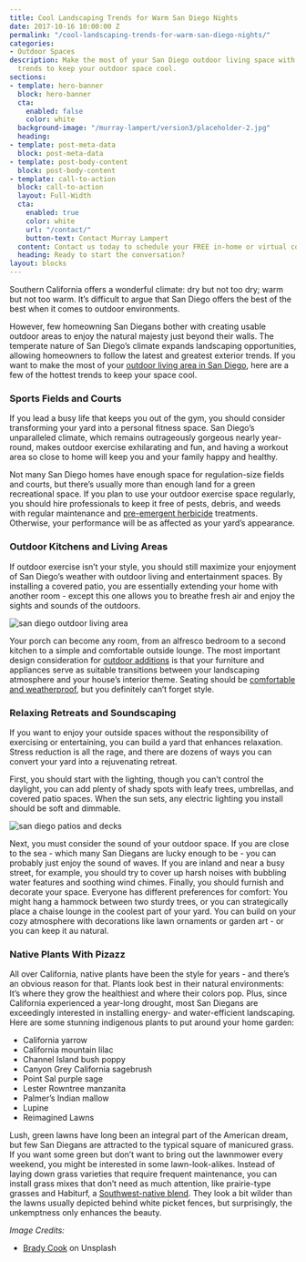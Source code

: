 ```yaml
---
title: Cool Landscaping Trends for Warm San Diego Nights
date: 2017-10-16 10:00:00 Z
permalink: "/cool-landscaping-trends-for-warm-san-diego-nights/"
categories:
- Outdoor Spaces
description: Make the most of your San Diego outdoor living space with these hot landscaping
  trends to keep your outdoor space cool.
sections:
- template: hero-banner
  block: hero-banner
  cta:
    enabled: false
    color: white
  background-image: "/murray-lampert/version3/placeholder-2.jpg"
  heading: 
- template: post-meta-data
  block: post-meta-data
- template: post-body-content
  block: post-body-content
- template: call-to-action
  block: call-to-action
  layout: Full-Width
  cta:
    enabled: true
    color: white
    url: "/contact/"
    button-text: Contact Murray Lampert
  content: Contact us today to schedule your FREE in-home or virtual consultation.
  heading: Ready to start the conversation?
layout: blocks
---
```


Southern California offers a wonderful climate: dry but not too dry; warm but not too warm. It’s difficult to argue that San Diego offers the best of the best when it comes to outdoor environments.

However, few homeowning San Diegans bother with creating usable outdoor areas to enjoy the natural majesty just beyond their walls. The temperate nature of San Diego’s climate expands landscaping opportunities, allowing homeowners to follow the latest and greatest exterior trends. If you want to make the most of your [outdoor living area in San Diego](/san-diego-outdoor-living-space-design), here are a few of the hottest trends to keep your space cool.

### Sports Fields and Courts

If you lead a busy life that keeps you out of the gym, you should consider transforming your yard into a personal fitness space. San Diego’s unparalleled climate, which remains outrageously gorgeous nearly year-round, makes outdoor exercise exhilarating and fun, and having a workout area so close to home will keep you and your family happy and healthy.

Not many San Diego homes have enough space for regulation-size fields and courts, but there’s usually more than enough land for a green recreational space. If you plan to use your outdoor exercise space regularly, you should hire professionals to keep it free of pests, debris, and weeds with regular maintenance and <a href="https://www.trugreen.com/blog/weed-control/when-do-you-need-preemergent-weed-control" rel="nofollow">pre-emergent herbicide</a> treatments. Otherwise, your performance will be as affected as your yard’s appearance.

### Outdoor Kitchens and Living Areas

If outdoor exercise isn’t your style, you should still maximize your enjoyment of San Diego’s weather with outdoor living and entertainment spaces. By installing a covered patio, you are essentially extending your home with another room - except this one allows you to breathe fresh air and enjoy the sights and sounds of the outdoors.

![san diego outdoor living area](/uploads/miller-back-after.jpg "San Diego Outdoor Living Spaces")

Your porch can become any room, from an alfresco bedroom to a second kitchen to a simple and comfortable outside lounge. The most important design consideration for [outdoor additions](/outdoorhomeadditions/) is that your furniture and appliances serve as suitable transitions between your landscaping atmosphere and your house’s interior theme. Seating should be [comfortable and weatherproof](https://www.potterybarn.com/shop/outdoor/outdoor-lounge-furniture/?cm_type=gnav), but you definitely can’t forget style.

### Relaxing Retreats and Soundscaping

If you want to enjoy your outside spaces without the responsibility of exercising or entertaining, you can build a yard that enhances relaxation. Stress reduction is all the rage, and there are dozens of ways you can convert your yard into a rejuvenating retreat.

First, you should start with the lighting, though you can’t control the daylight, you can add plenty of shady spots with leafy trees, umbrellas, and covered patio spaces. When the sun sets, any electric lighting you install should be soft and dimmable.

![san diego patios and decks](/uploads/2013/09/outdoor.jpg "Custom Deck in San Diego")

Next, you must consider the sound of your outdoor space. If you are close to the sea - which many San Diegans are lucky enough to be - you can probably just enjoy the sound of waves. If you are inland and near a busy street, for example, you should try to cover up harsh noises with bubbling water features and soothing wind chimes.
Finally, you should furnish and decorate your space. Everyone has different preferences for comfort: You might hang a hammock between two sturdy trees, or you can strategically place a chaise lounge in the coolest part of your yard. You can build on your cozy atmosphere with decorations like lawn ornaments or garden art - or you can keep it au natural.

### Native Plants With Pizazz

All over California, native plants have been the style for years - and there’s an obvious reason for that. Plants look best in their natural environments: It’s where they grow the healthiest and where their colors pop. Plus, since California experienced a year-long drought, most San Diegans are exceedingly interested in installing energy- and water-efficient landscaping.  Here are some stunning indigenous plants to put around your home garden:
- California yarrow
- California mountain lilac
- Channel Island bush poppy
- Canyon Grey California sagebrush
- Point Sal purple sage
- Lester Rowntree manzanita
- Palmer’s Indian mallow
- Lupine
- Reimagined Lawns

Lush, green lawns have long been an integral part of the American dream, but few San Diegans are attracted to the typical square of manicured grass. If you want some green but don’t want to bring out the lawnmower every weekend, you might be interested in some lawn-look-alikes. Instead of laying down grass varieties that require frequent maintenance, you can install grass mixes that don’t need as much attention, like prairie-type grasses and Habiturf, a [Southwest-native blend](https://www.wildflower.org/project/habiturf). They look a bit wilder than the lawns usually depicted behind white picket fences, but surprisingly, the unkemptness only enhances the beauty.

_Image Credits:_
- [Brady Cook](https://unsplash.com/photos/k1OIOwn1uJw?utm_source=unsplash&utm_medium=referral&utm_content=creditCopyText) on Unsplash
